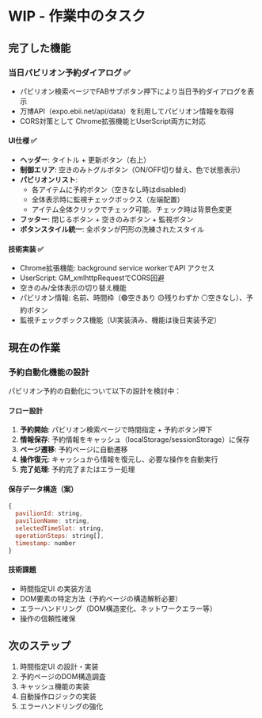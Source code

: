 # WIP - 作業中のタスク

## 完了した機能

### 当日パビリオン予約ダイアログ ✅
- パビリオン検索ページでFABサブボタン押下により当日予約ダイアログを表示
- 万博API（expo.ebii.net/api/data）を利用してパビリオン情報を取得
- CORS対策として Chrome拡張機能とUserScript両方に対応

#### UI仕様 ✅
- **ヘッダー**: タイトル + 更新ボタン（右上）
- **制御エリア**: 空きのみトグルボタン（ON/OFF切り替え、色で状態表示）
- **パビリオンリスト**: 
  - 各アイテムに予約ボタン（空きなし時はdisabled）
  - 全体表示時に監視チェックボックス（左端配置）
  - アイテム全体クリックでチェック可能、チェック時は背景色変更
- **フッター**: 閉じるボタン + 空きのみボタン + 監視ボタン
- **ボタンスタイル統一**: 全ボタンが円形の洗練されたスタイル

#### 技術実装 ✅
- Chrome拡張機能: background service workerでAPI アクセス
- UserScript: GM_xmlhttpRequestでCORS回避
- 空きのみ/全体表示の切り替え機能
- パビリオン情報: 名前、時間枠（🟢空きあり 🟡残りわずか ⚪空きなし）、予約ボタン
- 監視チェックボックス機能（UI実装済み、機能は後日実装予定）

## 現在の作業

### 予約自動化機能の設計
パビリオン予約の自動化について以下の設計を検討中：

#### フロー設計
1. **予約開始**: パビリオン検索ページで時間指定 + 予約ボタン押下
2. **情報保存**: 予約情報をキャッシュ（localStorage/sessionStorage）に保存
3. **ページ遷移**: 予約ページに自動遷移
4. **操作復元**: キャッシュから情報を復元し、必要な操作を自動実行
5. **完了処理**: 予約完了またはエラー処理

#### 保存データ構造（案）
```javascript
{
  pavilionId: string,
  pavilionName: string,
  selectedTimeSlot: string,
  operationSteps: string[],
  timestamp: number
}
```

#### 技術課題
- 時間指定UI の実装方法
- DOM要素の特定方法（予約ページの構造解析必要）
- エラーハンドリング（DOM構造変化、ネットワークエラー等）
- 操作の信頼性確保

## 次のステップ
1. 時間指定UI の設計・実装
2. 予約ページのDOM構造調査
3. キャッシュ機能の実装
4. 自動操作ロジックの実装
5. エラーハンドリングの強化